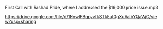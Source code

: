 First Call with Rashad Pride, where I addressed the $19,000 price issue.mp3

https://drive.google.com/file/d/1NnwlFBqpyvfkSTkBut0gXuAalbYQaWjO/view?usp=sharing
